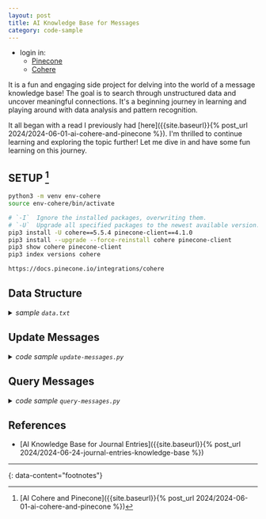 ```yaml
---
layout: post
title: AI Knowledge Base for Messages
category: code-sample
---
```


- login in:
  - [Pinecone](https://app.pinecone.io/indexes)
  - [Cohere](https://coral.cohere.com/)

It is a fun and engaging side project for delving into the world of a message
knowledge base! The goal is to search through unstructured data and uncover
meaningful connections. It's a beginning journey in learning and playing around
with data analysis and pattern recognition.

It all began with a read I previously had [here]({{site.baseurl}}{% post_url
2024/2024-06-01-ai-cohere-and-pinecone %}).  I'm thrilled to continue learning and
exploring the topic further! Let me dive in and have some fun learning on this
journey.

## SETUP [^1]

```bash
python3 -m venv env-cohere
source env-cohere/bin/activate

# `-I`  Ignore the installed packages, overwriting them.
# `-U`  Upgrade all specified packages to the newest available version.
pip3 install -U cohere==5.5.4 pinecone-client==4.1.0
pip3 install --upgrade --force-reinstall cohere pinecone-client
pip3 show cohere pinecone-client
pip3 index versions cohere

https://docs.pinecone.io/integrations/cohere
```

## Data Structure

<details markdown="block">
<summary><i>sample <code>data.txt</code></i></summary>

```
...
Wed, Mar 20, 2024
meeting schedule #what-meeting-schedule #d-2024a03m20d
@who-xxxxx
...
in #xxxxxxxxxx-xxxx-xxxx
- Lorem ipsum dolor sit amet, consectetur adipiscing elit.
- Maecenas varius enim at nisl venenatis, ac aliquet dui mollis.
- Donec ullamcorper, libero eget lacinia vulputate, nisi nunc bibendum nunc, eu
  consectetur dui nunc eget velit.
...
Fri, Mar 29, 2024
in #xxx-xxxx-xxxx #what-slack-channel #d-2024a03m29d
in #xxx-xxxx #what-slack-channel #d-2024a03m29d
- Sed blandit orci ac lacus egestas, nec rhoncus justo feugiat.
- Nam in turpis nec turpis scelerisque pharetra. Sed in dui et mi tempor
  interdum.
- Donec bibendum scelerisque ante, ac pharetra nunc sagittis et.
...
Wed, Mar 27, 2024
in DM @who-xxxxxxx #d-2024a03m27d
- Nullam id felis et ipsum bibendum ultrices. Pellentesque habitant morbi
  tristique senectus et netus et malesuada fames ac turpis egestas. Sed congue,
  nisi sed aliquam lacinia, nunc nunc fermentum velit, ac pharetra nunc velit
  vel nisl.
...
Wed, Mar 27, 2024
in #xxxxxx-xxxxxxxxx #what-slack-channel #d-2024a03m27d
- Fusce dapibus, justo ac fermentum euismod, quam lacus venenatis nisl, vel
  aliquet mi massa a nunc. Proin bibendum convallis nibh ac egestas. Nam
  elementum, nunc quis semper elementum, augue nisi porttitor velit, vel
  aliquet nisl nisi eu sapien.
...
```
</details>

## Update Messages

<details markdown="block">
<summary><i>code sample <code>update-messages.py</code></i></summary>

```python
from pprint import pprint
from hashlib import md5
import pudb
import re, os

# open the file in read mode
with open("data.txt", "r") as f:
  """
  # read the file line by line
  lines = f.readlines()
  for line in lines:
    print(line, end="")  # Print without extra newline
  """
  # read the entire file
  data = f.read()

import cohere
co = cohere.Client(os.environ.get("COHERE_API_KEY"))

IDS = []
EMBEDS = []
META = []

chunks = data.split("...")
for chk in chunks:
  chunk = chk.strip()
  # Wed, Mar 27, 2024
  date = chunk.split("\n")[0]
  date = "" if re.match(r"^[A-Z][a-z][a-z], [A-Z][a-z][a-z] \d\d, \d{4}", date) is None else date

  date_pattern = r"#d-(\d{4})a(\d\d)m(\d\d)d"
  dt = re.search(date_pattern, chunk)
  if dt is None:
    year = "0000"
    month = "00"
    day = "00"
  else:
    year = dt.group(1)
    month = dt.group(2)
    day = dt.group(3)

  tag_pattern = r"#(?:\S+)"
  tags = re.findall(tag_pattern, chunk)
  unique_tags = list(set(tags))

  who_pattern = r"@(?:\S+)"
  whoes = re.findall(who_pattern, chunk)
  unique_whoes = list(set(whoes))

  if date is None or len(tags) == 0:
    continue

  # https://www.geeksforgeeks.org/md5-hash-python/
  _id = md5(chunk.encode()).hexdigest()
  _id = f"{year}{month}{day}-{_id}"

  meta = {
    'date': date,
    'year': year,
    'month': month,
    'day': day,
    'tag': unique_tags,
    'chunk': chunk,
    'who': unique_whoes
  }

  IDS.append(_id)
  META.append(meta)

EMBEDS = co.embed(
  texts=[meta['chunk'] for meta in META],
  model='embed-english-v3.0',
  input_type='search_document',
  truncate='END'
).embeddings

import numpy as np
shape = np.array(EMBEDS).shape
# pprint(shape)

from pinecone import Pinecone, ServerlessSpec
# initialize connection to pinecone (get API key at app.pinecone.io)
pc = Pinecone(
  api_key=os.environ.get("PINECONE_API_KEY")
)
index_name = 'ilima-messages'
# if the index does not exist, we create it
if index_name not in pc.list_indexes().names():
  pc.create_index(
    name=index_name,
    dimension=shape[1],
    metric='cosine',
    spec=ServerlessSpec(
      cloud='aws',
      region='us-east-1'
    )
  )

# connect to index
index = pc.Index(index_name)

batch_size = 128
# create list of (id, vector, metadata) tuples to be upserted
to_upsert = list(zip(IDS, EMBEDS, META))
for i in range(0, shape[0], batch_size):
  i_end = min(i+batch_size, shape[0])
  index.upsert(vectors=to_upsert[i:i_end])
# let's view the index statistics
print(index.describe_index_stats())
```

```bash
PINECONE_API_KEY=xxxxxxxxxxxxxxxxxxxxxxxxxxxxxxxxxxxx \
COHERE_API_KEY=xxxxxxxxxxxxxxxxxxxxxxxxxxxxxxxxxxxxxxxx \
python3 update-messages.py
```
</details>

## Query Messages

<details markdown="block">
<summary><i>code sample <code>query-messages.py</code></i></summary>

```python
import os
from pprint import pprint

# debugging
import pudb;
# pu.db

import cohere
co = cohere.Client(os.environ.get("COHERE_API_KEY"))

from pinecone import Pinecone, ServerlessSpec
# initialize connection to pinecone (get API key at app.pinecone.io)
pc = Pinecone(
  api_key=os.environ.get("PINECONE_API_KEY")
)
index_name = 'ilima-messages'
# if the index does not exist, we create it
if index_name not in pc.list_indexes().names():
  print('index does not exist.')
  exit()

# connect to index
index = pc.Index(index_name)

# SEMANTIC SEARCH
query = "Code contributions on Wed"
# create the query embedding
xq = co.embed(
  texts=[query],
  model='embed-english-v3.0',
  input_type='search_query',
  truncate='END'
).embeddings

# # check the dimensionality of the returned vectors.
# import numpy as np
# print(np.array(xq).shape)

# query, returning the top 5 most similar results
res = index.query(vector=xq, top_k=5, include_metadata=True)
# print the results
for match in res['matches']:
  print(f"{match['score']:.2f}: \n{match['id']}: \n{match['metadata']['chunk']}\n")
```

```bash
PINECONE_API_KEY=xxxxxxxxxxxxxxxxxxxxxxxxxxxxxxxxxxxx \
COHERE_API_KEY=xxxxxxxxxxxxxxxxxxxxxxxxxxxxxxxxxxxxxxxx \
python3 query-messages.py
```
</details>

## References

- [AI Knowledge Base for Journal Entries]({{site.baseurl}}{% post_url 2024/2024-06-24-journal-entries-knowledge-base %})

---
{: data-content="footnotes"}

[^1]: [AI Cohere and Pinecone]({{site.baseurl}}{% post_url 2024/2024-06-01-ai-cohere-and-pinecone %})
